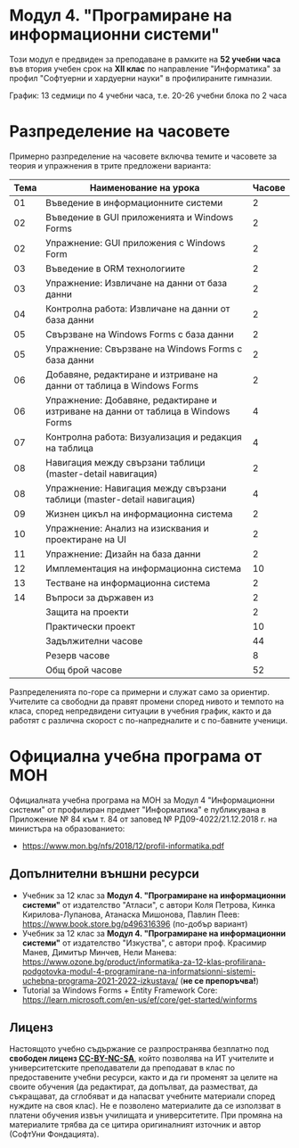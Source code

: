 # Модул 4. "Програмиране на информационни системи"

Този модул е предвиден за преподаване в рамките на **52 учебни часа** във втория учебен срок на **XII клас** по направление "Информатика" за профил "Софтуерни и хардуерни науки" в профилираните гимназии.

График: 13 седмици по 4 учебни часа, т.е. 20-26 учебни блока по 2 часа

# Разпределение на часовете

Примерно разпределение на часовете включва темите и часовете за теория и упражнения в трите предложени варианта:

| Тема | Наименование на урока                                                              | Часове      |
|------|------------------------------------------------------------------------------------|-------------|
|  01  | Въведение в информационните системи                                                |      2      |
|  02  | Въведение в GUI приложенията и Windows Forms                                       |      2      |
|  02  | Упражнение: GUI приложения с Windows Form                                          |      2      |
|  03  | Въведение в ORM технологиите                                                       |      2      |
|  03  | Упражнение: Извличане на данни от база данни                                       |      2      |
|  04  | Контролна работа: Извличане на данни от база данни                                 |      2      |
|  05  | Свързване на Windows Forms с база данни                                            |      2      |
|  05  | Упражнение: Свързване на Windows Forms с база данни                                |      2      |
|  06  | Добавяне, редактиране и изтриване на данни от таблица в Windows Forms              |      2      |
|  06  | Упражнение: Добавяне, редактиране и изтриване на данни от таблица в Windows Forms  |      4      |
|  07  | Контролна работа: Визуализация и редакция на таблица                               |      4      |
|  08  | Навигация между свързани таблици (master-detail навигация)                         |      2      |
|  08  | Упражнение: Навигация между свързани таблици (master-detail навигация)             |      4      |
|  09  | Жизнен цикъл на информационна система                                              |      2      |
|  10  | Упражнение: Анализ на изисквания и проектиране на UI                               |      2      |
|  11  | Упражнение: Дизайн на база данни                                                   |      2      |
|  12  | Имплементация на информационна система                                             |     10      |
|  13  | Тестване на информационна система                                                  |      2      |
|  14  | Въпроси за държавен из                                                             |      2      |
|      | Защита на проекти                                                                  |      2      | 
|      | Практически проект                                                                 |     10      |
|      | Задължителни часове                                                                |     44      |
|      | Резерв часове                                                                      |     8       |
|      | Общ брой часове                                                                    |     52      |

Разпределенията по-горе са примерни и служат само за ориентир. Учителите са свободни да правят промени според нивото и темпото на класа, според непредвидени ситуации в учебния график, както и да работят с различна скорост с по-напредналите и с по-бавните ученици.

# Официална учебна програма от МОН
Официалната учебна програма на МОН за Модул 4 "Информационни системи" от профилиран предмет "Информатика" е публикувана в Приложение № 84 към т. 84 от заповед № РД09-4022/21.12.2018 г. на министъра на образованието:
  - https://www.mon.bg/nfs/2018/12/profil-informatika.pdf

## Допълнителни външни ресурси
  - Учебник за 12 клас за **Модул 4. "Програмиране на информационни системи"** от издателство "Атласи", с автори Коля Петрова, Кинка Кирилова-Лупанова, Атанаска Мишонова, Павлин Пеев: https://www.book.store.bg/p496316396 (по-добър вариант)
  - Учебник за 12 клас за **Модул 4. "Програмиране на информационни системи"** от издателство "Изкуства", с автори проф. Красимир Манев, Димитър Минчев, Нели Манева: https://www.ozone.bg/product/informatika-za-12-klas-profilirana-podgotovka-modul-4-programirane-na-informatsionni-sistemi-uchebna-programa-2021-2022-izkustava/ (**не се препоръчва!**)
  - Tutorial за Windows Forms + Entity Framework Core: https://learn.microsoft.com/en-us/ef/core/get-started/winforms

## Лиценз
Настоящото учебно съдържание се разпространява безплатно под **свободен лиценз [CC-BY-NC-SA](https://creativecommons.org/licenses/by-nc-sa/4.0/)**, който позволява на ИТ учителите и университетските преподаватели да преподават в клас по предоставените учебни ресурси, както и да ги променят за целите на своите обучения (да редактират, да допълват, да разместват, да съкращават, да сглобяват и да напасват учебните материали според нуждите на своя клас). Не е позволено материалите да се използват в платени обучения извън училищата и университетите. При промяна на материалите трябва да се цитира оригиналният източник и автор (СофтУни Фондацията).
